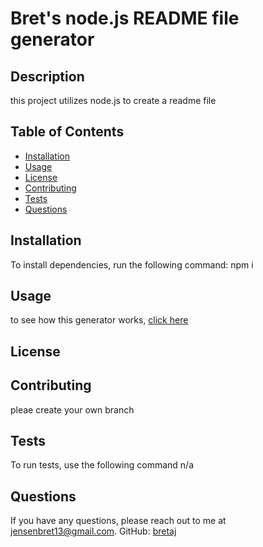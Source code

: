 

# Bret's node.js README file generator



## Description

this project utilizes node.js to create a readme file

## Table of Contents
- [Installation](#installation)
- [Usage](#usage)
- [License](#license)
- [Contributing](#contributing)
- [Tests](#tests)
- [Questions](#questions)

## Installation
To install dependencies, run the following command:
npm i
   
## Usage
to see how this generator works, [click here](https://drive.google.com/file/d/1exFboDHw2cVBXYTBU3xhJlGRIF_zXPIJ/view?usp=sharing)
## License

## Contributing 
pleae create your own branch

## Tests
To run tests, use the following command 
n/a
    
## Questions

If you have any questions, please reach out to me at 
[jensenbret13@gmail.com](mailto:jensenbret13@gmail.com).
GitHub: [bretaj](https://github.com/bretaj)

